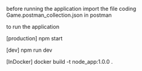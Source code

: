 before running the application
import the file coding Game.postman_collection.json in postman

to run the application

[production]
npm start

[dev]
npm run dev

[InDocker]
docker build -t node_app:1.0.0 .

